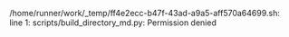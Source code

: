 /home/runner/work/_temp/ff4e2ecc-b47f-43ad-a9a5-aff570a64699.sh: line 1: scripts/build_directory_md.py: Permission denied
